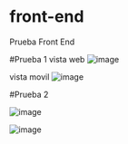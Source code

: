 # front-end
Prueba Front End

#Prueba 1
vista web
![image](https://user-images.githubusercontent.com/44610224/201274498-1c2042c9-0aaa-45e6-ade0-074fcb3a700f.png)

vista movil 
![image](https://user-images.githubusercontent.com/44610224/201274607-6b708240-b5ef-4e54-9718-205d95df2545.png)


#Prueba 2 

![image](https://user-images.githubusercontent.com/44610224/201310791-c3474522-16b7-411b-b255-f4170d19efb9.png)

![image](https://user-images.githubusercontent.com/44610224/201310950-1ff109ad-3ca9-467b-9626-0d265dba285e.png)
